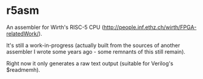 # r5asm
An assembler for Wirth's RISC-5 CPU (http://people.inf.ethz.ch/wirth/FPGA-relatedWork/).

It's still a work-in-progress (actually built from the sources of another assembler I wrote some years ago - some remnants of this still remain).

Right now it only generates a raw text output (suitable for Verilog's $readmemh).
